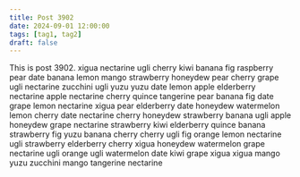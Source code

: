 ```yaml
---
title: Post 3902
date: 2024-09-01 12:00:00
tags: [tag1, tag2]
draft: false
---
```

This is post 3902.
xigua
nectarine
ugli
cherry
kiwi
banana
fig
raspberry
pear
date
banana
lemon
mango
strawberry
honeydew
pear
cherry
grape
ugli
nectarine
zucchini
ugli
yuzu
yuzu
date
lemon
apple
elderberry
nectarine
apple
nectarine
cherry
quince
tangerine
pear
banana
fig
date
grape
lemon
nectarine
xigua
pear
elderberry
date
honeydew
watermelon
lemon
cherry
date
nectarine
cherry
honeydew
strawberry
banana
ugli
apple
honeydew
grape
nectarine
strawberry
kiwi
elderberry
quince
banana
strawberry
fig
yuzu
banana
cherry
cherry
ugli
fig
orange
lemon
nectarine
ugli
strawberry
elderberry
cherry
xigua
honeydew
watermelon
grape
nectarine
ugli
orange
ugli
watermelon
date
kiwi
grape
xigua
xigua
mango
yuzu
zucchini
mango
tangerine
nectarine
